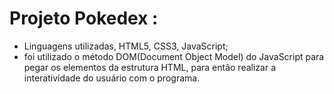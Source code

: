 # Projeto Pokedex :

- Linguagens utilizadas, HTML5, CSS3, JavaScript;
- foi utilizado o método DOM(Document Object Model) do JavaScript para pegar os elementos da estrutura HTML, para então realizar a interatividade do usuário com o programa.
